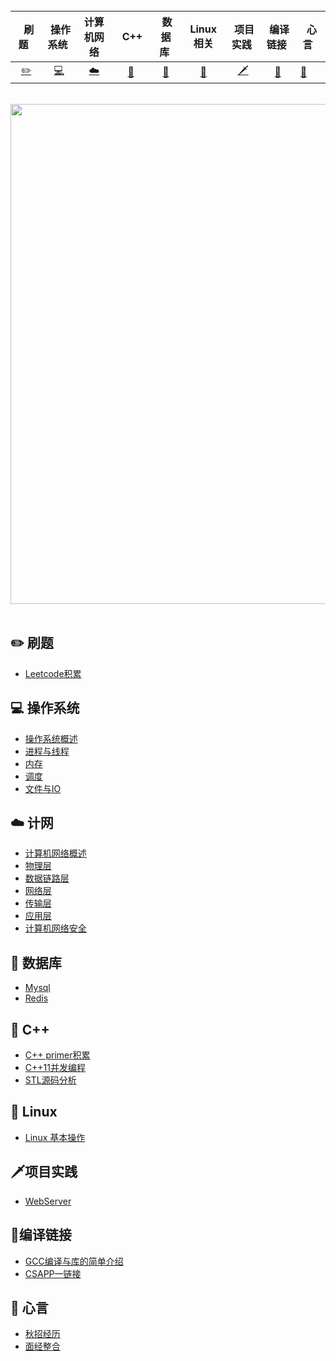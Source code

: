<br>

|                   &nbsp; 刷题&nbsp;&nbsp;                    |                     &nbsp;操作系统&nbsp;                     |                          计算机网络                          |                    &nbsp;&nbsp;C++&nbsp;                    |                      &nbsp;数据库&nbsp;                      |                          Linux相关                           |                     &nbsp;项目实践&nbsp;                     |                     &nbsp;编译链接&nbsp;                     | &nbsp;心言&nbsp;&nbsp;                                       |
| :----------------------------------------------------------: | :----------------------------------------------------------: | :----------------------------------------------------------: | :---------------------------------------------------------: | :----------------------------------------------------------: | :----------------------------------------------------------: | :----------------------------------------------------------: | :----------------------------------------------------------: | ------------------------------------------------------------ |
| [:pencil2:](https://github.com/ZYBO-o/Skill-Accumulation#pencil2-%E5%88%B7%E9%A2%98) | [:computer:](https://github.com/ZYBO-o/Skill-Accumulation#computer-%E6%93%8D%E4%BD%9C%E7%B3%BB%E7%BB%9F) | [:cloud:](https://github.com/ZYBO-o/Skill-Accumulation#cloud-%E8%AE%A1%E7%BD%91) | [:art:](https://github.com/ZYBO-o/Skill-Accumulation#art-c) | [:floppy_disk:](https://github.com/ZYBO-o/Skill-Accumulation#floppy_disk-%E6%95%B0%E6%8D%AE%E5%BA%93) | [:wrench:]( https://github.com/ZYBO-o/Skill-Accumulation#wrench-linux) | [:dagger:](https://github.com/ZYBO-o/Skill-Accumulation#dagger%E9%A1%B9%E7%9B%AE%E5%AE%9E%E8%B7%B5) | [:wrench:]( https://github.com/ZYBO-o/Skill-Accumulation#wrench%E7%BC%96%E8%AF%91%E9%93%BE%E6%8E%A5) | [:memo:](https://github.com/ZYBO-o/Skill-Accumulation#memo-%E5%BF%83%E8%A8%80) |

<br>

<div align="center">
  <img src="图片/1.jpeg"  width="800px" />
</div>
<br>



## :pencil2: 刷题

- [Leetcode积累](https://github.com/ZYBO-o/LeetCode)

## :computer: 操作系统

- [操作系统概述](https://github.com/ZYBO-o/Accumulation/blob/main/操作系统/操作系统概述.md)
- [进程与线程](https://github.com/ZYBO-o/Accumulation/blob/main/操作系统/操作系统—进程与线程.md)
- [内存](https://github.com/ZYBO-o/Accumulation/blob/main/操作系统/操作系统—内存.md)
- [调度](https://github.com/ZYBO-o/Accumulation/blob/main/操作系统/操作系统—调度.md)
- [文件与IO](https://github.com/ZYBO-o/Accumulation/blob/main/操作系统/操作系统—文件与IO.md)

## :cloud: 计网

- [计算机网络概述](https://github.com/ZYBO-o/Accumulation/blob/main/%E8%AE%A1%E7%AE%97%E6%9C%BA%E7%BD%91%E7%BB%9C/%E8%AE%A1%E7%AE%97%E6%9C%BA%E7%BD%91%E7%BB%9C%E6%A6%82%E8%BF%B0.md)
- [物理层](https://github.com/ZYBO-o/Accumulation/blob/main/%E8%AE%A1%E7%AE%97%E6%9C%BA%E7%BD%91%E7%BB%9C/%E8%AE%A1%E7%AE%97%E6%9C%BA%E7%BD%91%E7%BB%9C-%E7%89%A9%E7%90%86%E5%B1%82.md)
- [数据链路层](https://github.com/ZYBO-o/Accumulation/blob/main/%E8%AE%A1%E7%AE%97%E6%9C%BA%E7%BD%91%E7%BB%9C/%E8%AE%A1%E7%AE%97%E6%9C%BA%E7%BD%91%E7%BB%9C-%E6%95%B0%E6%8D%AE%E9%93%BE%E8%B7%AF%E5%B1%82.md)
- [网络层](https://github.com/ZYBO-o/Accumulation/blob/main/%E8%AE%A1%E7%AE%97%E6%9C%BA%E7%BD%91%E7%BB%9C/%E8%AE%A1%E7%AE%97%E6%9C%BA%E7%BD%91%E7%BB%9C-%E7%BD%91%E7%BB%9C%E5%B1%82.md)
- [传输层](https://github.com/ZYBO-o/Accumulation/blob/main/%E8%AE%A1%E7%AE%97%E6%9C%BA%E7%BD%91%E7%BB%9C/%E8%AE%A1%E7%AE%97%E6%9C%BA%E7%BD%91%E7%BB%9C-%E4%BC%A0%E8%BE%93%E5%B1%82.md)
- [应用层](https://github.com/ZYBO-o/Accumulation/blob/main/%E8%AE%A1%E7%AE%97%E6%9C%BA%E7%BD%91%E7%BB%9C/%E8%AE%A1%E7%AE%97%E6%9C%BA%E7%BD%91%E7%BB%9C-%E5%BA%94%E7%94%A8%E5%B1%82.md)
- [计算机网络安全](https://github.com/ZYBO-o/Accumulation/blob/main/%E8%AE%A1%E7%AE%97%E6%9C%BA%E7%BD%91%E7%BB%9C/%E8%AE%A1%E7%AE%97%E6%9C%BA%E7%BD%91%E7%BB%9C-%E7%BD%91%E7%BB%9C%E5%AE%89%E5%85%A8.md)

## :floppy_disk: 数据库

- [Mysql](https://github.com/ZYBO-o/Accumulation/blob/main/%E6%95%B0%E6%8D%AE%E5%BA%93/Mysql.md)
- [Redis](https://github.com/ZYBO-o/Accumulation/blob/main/%E6%95%B0%E6%8D%AE%E5%BA%93/Redis.md)

## :art: C++

- [C++ primer积累](https://github.com/ZYBO-o/C-plus-plus-Series)
- [C++11并发编程](https://github.com/ZYBO-o/Skill-Accumulation/tree/main/C%2B%2B%2011%E5%B9%B6%E5%8F%91%E7%BC%96%E7%A8%8B)
- [STL源码分析](https://github.com/ZYBO-o/Skill-Accumulation/tree/main/STL%E6%BA%90%E7%A0%81%E5%88%86%E6%9E%90)

## :wrench: Linux

- [Linux 基本操作](https://github.com/ZYBO-o/Linux-Server-programming/blob/main/Notes/0Linux%E6%93%8D%E4%BD%9C.md)

## :dagger:项目实践

- [WebServer](https://github.com/ZYBO-o/Accumulation/tree/main/%E9%A1%B9%E7%9B%AE%E5%AE%9E%E8%B7%B5/WebServer)

##  :wrench:编译链接

+ [GCC编译与库的简单介绍](https://github.com/ZYBO-o/Accumulation/blob/main/%E9%93%BE%E6%8E%A5%E8%A3%85%E8%BD%BD%E4%B8%8E%E5%BA%93/GCC%E7%BC%96%E8%AF%91%E4%B8%8E%E5%BA%93%E7%9A%84%E7%AE%80%E5%8D%95%E4%BB%8B%E7%BB%8D.md)
+ [CSAPP—链接](https://github.com/ZYBO-o/Accumulation/blob/main/%E9%93%BE%E6%8E%A5%E8%A3%85%E8%BD%BD%E4%B8%8E%E5%BA%93/CSAPP%E2%80%94%E9%93%BE%E6%8E%A5.md)

## :memo: 心言

+ [秋招经历](https://github.com/ZYBO-o/Skill-Accumulation/tree/main/%E7%A7%8B%E6%8B%9B%E7%BB%8F%E5%8E%86)
+ [面经整合]()













